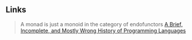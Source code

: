 ## Links

> A monad is just a monoid in the category of endofunctors [A Brief, Incomplete, and Mostly Wrong History of Programming Languages](https://james-iry.blogspot.com/2009/05/brief-incomplete-and-mostly-wrong.html)

